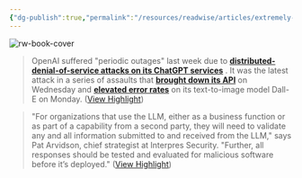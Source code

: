 ```yaml
---
{"dg-publish":true,"permalink":"/resources/readwise/articles/extremely-serious-attack-on-chat-gpt/","tags":["articles","til"]}
---
```


![rw-book-cover](https://readwise-assets.s3.amazonaws.com/static/images/article2.74d541386bbf.png)

> OpenAI suffered "periodic outages" last week due to [**distributed-denial-of-service attacks on its ChatGPT services**](https://go.scmagazine.com/MTg4LVVOWi02NjAAAAGPbK5nCtvwFyQnG4G4ATJSQtBHrUC3RLBCpll5f5fJWvHD6s8svDObIUbTVwbNQN2Z7x9MrVQ=) . It was the latest attack in a series of assaults that [**brought down its API**](https://go.scmagazine.com/MTg4LVVOWi02NjAAAAGPbK5nCiTBRGxd9aBWBbbFYayLeI59j-CwGrlh0A3jm1wnXyEZ8Yu2tFyfmwQcugL9-m7_Pa4=) on Wednesday and [**elevated error rates**](https://go.scmagazine.com/MTg4LVVOWi02NjAAAAGPbK5nCrq70rGWXM40M4sGMg1orfrE7I70TJBAQBBDa0KSHZ8gVRILtbD0u6RtUKkDNi9ZXUI=) on its text-to-image model Dall-E on Monday. ([View Highlight](https://read.readwise.io/read/01hf9v8v8cfsqsy1mxsr102tzw))

> "For organizations that use the LLM, either as a business function or as part of a capability from a second party, they will need to validate any and all information submitted to and received from the LLM," says Pat Arvidson, chief strategist at Interpres Security. "Further, all responses should be tested and evaluated for malicious software before it’s deployed." ([View Highlight](https://read.readwise.io/read/01hf9v92fscfy2y8pc2wb0zj52))

